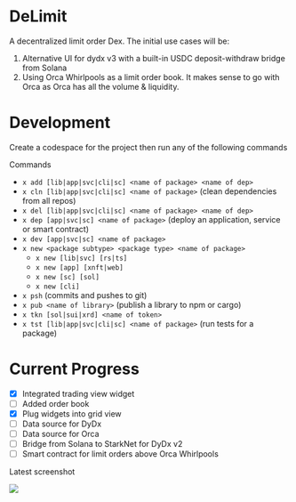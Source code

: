 # DeLimit

A decentralized limit order Dex. The initial use cases will be:
1. Alternative UI for dydx v3 with a built-in USDC deposit-withdraw bridge from Solana
1. Using Orca Whirlpools as a limit order book. It makes sense to go with Orca as Orca has all the volume & liquidity.

# Development

Create a codespace for the project then run any of the following commands

Commands
- `x add [lib|app|svc|cli|sc] <name of package> <name of dep>`
- `x cln [lib|app|svc|cli|sc] <name of package>` (clean dependencies from all repos)
- `x del [lib|app|svc|cli|sc] <name of package> <name of dep>`
- `x dep [app|svc|sc] <name of package>` (deploy an application, service or smart contract)
- `x dev [app|svc|sc] <name of package>`
- `x new <package subtype> <package type> <name of package>`
  - `x new [lib|svc] [rs|ts]`
  - `x new [app] [xnft|web]`
  - `x new [sc] [sol]`
  - `x new [cli]`
- `x psh` (commits and pushes to git)
- `x pub <name of library>` (publish a library to npm or cargo)
- `x tkn [sol|sui|xrd] <name of token>`
- `x tst [lib|app|svc|cli|sc] <name of package>` (run tests for a package)

# Current Progress

- [x] Integrated trading view widget
- [ ] Added order book
- [x] Plug widgets into grid view
- [ ] Data source for DyDx
- [ ] Data source for Orca
- [ ] Bridge from Solana to StarkNet for DyDx v2
- [ ] Smart contract for limit orders above Orca Whirlpools

Latest screenshot

![](./docs/current-progress.png)